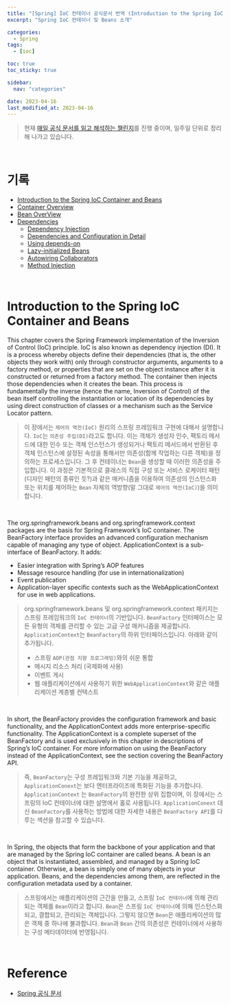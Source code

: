 ```yaml
---
title: "[Spring] IoC 컨테이너 공식문서 번역 (Introduction to the Spring IoC Container and Beans)"
excerpt: "Spring IoC 컨테이너 및 Beans 소개"

categories:
  - Spring
tags:
  - [ioc]

toc: true
toc_sticky: true

sidebar:
  nav: "categories"

date: 2023-04-16
last_modified_at: 2023-04-16
---
```


> 현재 [매일 공식 문서를 읽고 해석하는 챌린지](https://github.com/yeonise/daily-code-snippets)를 진행 중이며, 일주일 단위로 정리해 나가고 있습니다.

<br>

# 기록

- [Introduction to the Spring IoC Container and Beans](https://sully-tech.dev/spring/ioc-introduction/)
- [Container Overview](https://sully-tech.dev/spring/ioc-basics/)
- [Bean OverView](https://sully-tech.dev/spring/ioc-definition/)
- [Dependencies](https://sully-tech.dev/spring/ioc-dependencies/)
    - [Dependency Injection](https://sully-tech.dev/spring/ioc-factory-collaborators/)
    - [Dependencies and Configuration in Detail](https://sully-tech.dev/spring/ioc-factory-properties-detailed/)
    - [Using depends-on](https://sully-tech.dev/spring/ioc-factory-dependson/)
    - [Lazy-initialized Beans](https://sully-tech.dev/spring/ioc-factory-lazy-init/)
    - [Autowiring Collaborators](https://sully-tech.dev/spring/ioc-factory-autowire/)
    - [Method Injection](https://sully-tech.dev/spring/ioc-factory-method-injection/)

<br>

# Introduction to the Spring IoC Container and Beans

This chapter covers the Spring Framework implementation of the Inversion of Control (IoC) principle. IoC is also known
as dependency injection (DI). It is a process whereby objects define their dependencies (that is, the other objects they
work with) only through constructor arguments, arguments to a factory method, or properties that are set on the object
instance after it is constructed or returned from a factory method. The container then injects those dependencies when
it creates the bean. This process is fundamentally the inverse (hence the name, Inversion of Control) of the bean itself
controlling the instantiation or location of its dependencies by using direct construction of classes or a mechanism
such as the Service Locator pattern.

> 이 장에서는 `제어의 역전(IoC)` 원리의 스프링 프레임워크 구현에 대해서 설명합니다. `IoC`는 `의존성 주입(DI)`라고도 합니다. 이는 객체가 생성자 인수, 팩토리 메서드에 대한 인수 또는 객체
> 인스턴스가
> 생성되거나 팩토리 메서드에서 반환된 후 객체 인스턴스에 설정된 속성을 통해서만 의존성(함께 작업하는 다른 객체)을 정의하는 프로세스입니다. 그 후 컨테이너는 `Bean`을 생성할 때 이러한 의존성을 주입합니다. 이
> 과정은 기본적으로 클래스의 직접 구성 또는 서비스 로케이터 패턴(디자인 패턴의 종류인 듯?)과 같은 매커니즘을 이용하여 의존성의 인스턴스화 또는 위치를 제어하는 `Bean` 자체의 역방향(말
> 그대로 `제어의 역전(IoC)`)을 의미합니다.

<br>

The org.springframework.beans and org.springframework.context packages are the basis for Spring Framework’s IoC
container. The BeanFactory interface provides an advanced configuration mechanism capable of managing any type of
object. ApplicationContext is a sub-interface of BeanFactory. It adds:

- Easier integration with Spring’s AOP features
- Message resource handling (for use in internationalization)
- Event publication
- Application-layer specific contexts such as the WebApplicationContext for use in web applications.

> org.springframework.beans 및 org.springframework.context 패키지는 스프링 프레임워크의 `IoC 컨테이너`의 기반입니다. `BeanFactory` 인터페이스는 모든 유형의
> 객체를 관리할 수 있는 고급 구성 매커니즘을 제공합니다. `ApplicationContext`는 `BeanFactory`의 하위 인터페이스입니다. 아래와 같이 추가됩니다. <br>
> - 스프링 `AOP(관점 지향 프로그래밍)`와의 쉬운 통합
> - 메시지 리소스 처리 (국제화에 사용)
> - 이벤트 게시
> - 웹 애플리케이션에서 사용하기 위한 `WebApplicationContext`와 같은 애플리케이션 계층별 컨텍스트

<br>

In short, the BeanFactory provides the configuration framework and basic functionality, and the ApplicationContext adds
more enterprise-specific functionality. The ApplicationContext is a complete superset of the BeanFactory and is used
exclusively in this chapter in descriptions of Spring’s IoC container. For more information on using the BeanFactory
instead of the ApplicationContext, see the section covering the BeanFactory API.

> 즉, `BeanFactory`는 구성 프레임워크와 기본 기능을 제공하고, `ApplicationConext`는 보다 엔터프라이즈에 특화된 기능을 추가합니다. `ApplicationContext`
> 는 `BeanFactory`의 완전한 상위 집합이며, 이 장에서는 스프링의 IoC 컨테이너에 대한 설명에서 홀로 사용됩니다. `ApplicationConext` 대신 `BeanFactory`를 사용하는 방법에
> 대한 자세한 내용은 `BeanFactory API`를 다루는 섹션을 참고할 수 있습니다.

<br>

In Spring, the objects that form the backbone of your application and that are managed by the Spring IoC container are
called beans. A bean is an object that is instantiated, assembled, and managed by a Spring IoC container. Otherwise, a
bean is simply one of many objects in your application. Beans, and the dependencies among them, are reflected in the
configuration metadata used by a container.

> 스프링에서는 애플리케이션의 근간을 만들고, 스프링 `IoC 컨테이너`에 의해 관리되는 객체를 `Bean`이라고 합니다. `Bean`은 스프링 `IoC 컨테이너`에 의해 인스턴스화되고, 결합되고, 관리되는
> 객체입니다. 그렇지 않으면 `Bean`은 애플리케이션의 많은 객체 중 하나에 불과합니다. `Bean`과 `Bean` 간의 의존성은 컨테이너에서 사용하는 구성 메타데이터에 반영됩니다. 

<br>

# Reference

- [Spring 공식 문서](https://docs.spring.io/spring-framework/docs/current/reference/html/core.html#spring-core)